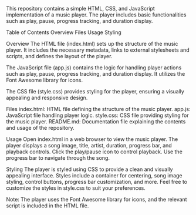 This repository contains a simple HTML, CSS, and JavaScript implementation of a music player. The player includes basic functionalities such as play, pause, progress tracking, and duration display.

Table of Contents
Overview
Files
Usage
Styling

Overview
The HTML file (index.html) sets up the structure of the music player. It includes the necessary metadata, links to external stylesheets and scripts, and defines the layout of the player.

The JavaScript file (app.js) contains the logic for handling player actions such as play, pause, progress tracking, and duration display. It utilizes the Font Awesome library for icons.

The CSS file (style.css) provides styling for the player, ensuring a visually appealing and responsive design.

Files
index.html: HTML file defining the structure of the music player.
app.js: JavaScript file handling player logic.
style.css: CSS file providing styling for the music player.
README.md: Documentation file explaining the contents and usage of the repository.

Usage
Open index.html in a web browser to view the music player.
The player displays a song image, title, artist, duration, progress bar, and playback controls.
Click the play/pause icon to control playback.
Use the progress bar to navigate through the song.

Styling
The player is styled using CSS to provide a clean and visually appealing interface. Styles include a container for centering, song image styling, control buttons, progress bar customization, and more. Feel free to customize the styles in style.css to suit your preferences.

Note: The player uses the Font Awesome library for icons, and the relevant script is included in the HTML file.

